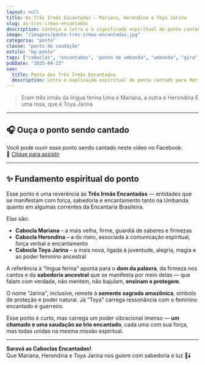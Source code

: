 ```yaml
---
layout: null
title: As Três Irmãs Encantadas – Mariana, Herondina e Toya Jarina
slug: as-tres-irmas-encantadas
description: Conheça a letra e o significado espiritual do ponto cantado para as caboclas encantadas Mariana, Herondina e Toya Jarina na Umbanda.
image: "/imagens/ponto-tres-irmas-encantadas.jpg"
categoria: "ponto"
classe: "ponto de saudação"
estilo: "bg-ponto"
tags: ["caboclas", "encantadas", "ponto de umbanda", "umbanda", "gira", "espiritualidade"]
pubDate: "2025-04-23"
seo:
  title: Ponto das Três Irmãs Encantadas
  description: Letra e explicação espiritual do ponto cantado para Mariana, Herondina e Toya Jarina, trazendo força e proteção na Umbanda.
---
```



> Eram três irmãs da língua ferina
> Uma é Mariana, a outra é Herondina
> E uma rosa, que é Toya Jarina

---

## 🎧 Ouça o ponto sendo cantado

Você pode ouvir esse ponto sendo cantado neste vídeo no Facebook:  
🔗 [Clique para assistir](https://www.facebook.com/reel/9415904055122396)

---

## ✨ Fundamento espiritual do ponto

Esse ponto é uma reverência às **Três Irmãs Encantadas** — entidades que se manifestam com força, sabedoria e encantamento tanto na Umbanda quanto em algumas correntes da Encantaria Brasileira.

Elas são:

- **Cabocla Mariana** – a mais velha, firme, guardiã de saberes e firmezas  
- **Cabocla Herondina** – a do meio, associada à comunicação espiritual, força verbal e encantamento  
- **Cabocla Toya Jarina** – a mais nova, ligada à juventude, alegria, magia e ao poder feminino ancestral

A referência à “língua ferina” aponta para o **dom da palavra**, da firmeza nos cantos e da **sabedoria ancestral** que se manifesta por meio delas — que falam com verdade, não mentem, não bajulam, **ensinam e protegem**.

O nome "Jarina", inclusive, remete à **semente sagrada amazônica**, símbolo de proteção e poder natural. Já “Toya” carrega ressonância com o feminino encantado e guerreiro.

Esse ponto é curto, mas carrega um poder vibracional imenso — **um chamado e uma saudação ao trio encantado**, cada uma com sua força, mas todas unidas na mesma missão espiritual.

---

**Saravá as Caboclas Encantadas!**  
Que Mariana, Herondina e Toya Jarina nos guiem com sabedoria e luz 🌿🕯️
